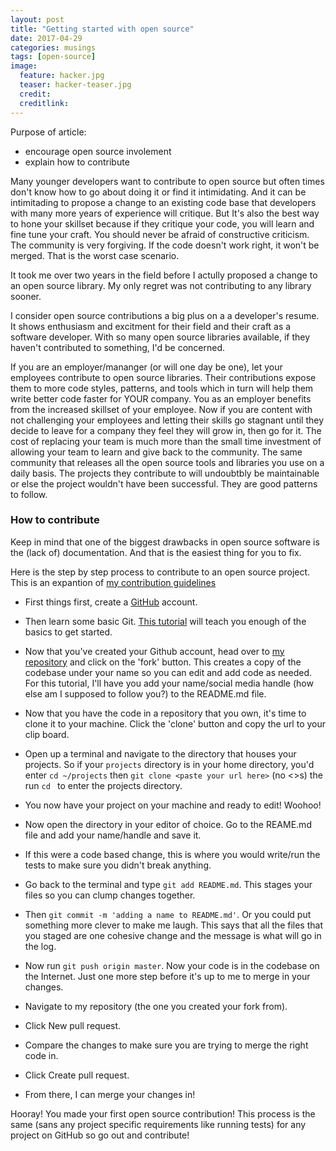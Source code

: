 ```yaml
---
layout: post
title: "Getting started with open source"
date: 2017-04-29
categories: musings
tags: [open-source]
image:
  feature: hacker.jpg
  teaser: hacker-teaser.jpg
  credit:
  creditlink:
---
```


Purpose of article:
+ encourage open source involement
+ explain how to contribute


Many younger developers want to contribute to open source but often times don't know how to go about doing it or find it intimidating. And it can be intimitading to propose a change to an existing code base that developers with many more years of experience will critique. But It's also the best way to hone your skillset because if they critique your code, you will learn and fine tune your craft. You should never be afraid of constructive criticism. The community is very forgiving. If the code doesn't work right, it won't be merged. That is the worst case scenario.

It took me over two years in the field before I actully proposed a change to an open source library. My only regret was not contributing to any library sooner.

I consider open source contributions a big plus on a a developer's resume. It shows enthusiasm and excitment for their field and their craft as a software developer. With so many open source libraries available, if they haven't contributed to something, I'd be concerned.

If you are an employer/mananger (or will one day be one), let your employees contribute to open source libraries. Their contributions expose them to more code styles, patterns, and tools which in turn will help them write better code faster for YOUR company. You as an employer benefits from the increased skillset of your employee. Now if you are content with not challenging your employees and letting their skills go stagnant until they decide to leave for a company they feel they will grow in, then go for it. The cost of replacing your team is much more than the small time investment of allowing your team to learn and give back to the community. The same community that releases all the open source tools and libraries you use on a daily basis. The projects they contribute to will undoubtbly be maintainable or else the project wouldn't have been successful. They are good patterns to follow.

### How to contribute

Keep in mind that one of the biggest drawbacks in open source software is the (lack of) documentation. And that is the easiest thing for you to fix.

Here is the step by step process to contribute to an open source project. This is an expantion of [my contribution guidelines](https://github.com/TheOneTheOnlyDavidBrown/contributing_guidelines/blob/master/CONTRIBUTING.md)

- First things first, create a [GitHub](http://github.com) account.

- Then learn some basic Git. [This tutorial](https://try.github.io/levels/1/challenges/1) will teach you enough of the basics to get started.

- Now that you've created your Github account, head over to [my repository]() and click on the 'fork' button. This creates a copy of the codebase under your name so you can edit and add code as needed. For this tutorial, I'll have you add your name/social media handle (how else am I supposed to follow you?) to the README.md file.

- Now that you have the code in a repository that you own, it's time to clone it to your machine. Click the 'clone' button and copy the url to your clip board.

- Open up a terminal and navigate to the directory that houses your projects. So if your `projects` directory is in your home directory, you'd enter `cd ~/projects` then `git clone <paste your url here>` (no <>s) the run `cd ` to enter the projects directory.

- You now have your project on your machine and ready to edit! Woohoo!

- Now open the directory in your editor of choice. Go to the REAME.md file and add your name/handle and save it.

- If this were a code based change, this is where you would write/run the tests to make sure you didn't break anything.

- Go back to the terminal and type `git add README.md`. This stages your files so you can clump changes together.

- Then `git commit -m 'adding a name to README.md'`. Or you could put something more clever to make me laugh. This says that all the files that you staged are one cohesive change and the message is what will go in the log.

- Now run `git push origin master`. Now your code is in the codebase on the Internet. Just one more step before it's up to me to merge in your changes.

- Navigate to my repository (the one you created your fork from).

- Click New pull request.

- Compare the changes to make sure you are trying to merge the right code in.

- Click Create pull request.

- From there, I can merge your changes in!

Hooray! You made your first open source contribution! This process is the same (sans any project specific requirements like running tests) for any project on GitHub so go out and contribute!

